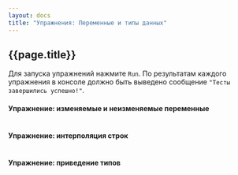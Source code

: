 ```yaml
---
layout: docs
title: "Упражнения: Переменные и типы данных"
---
```


## {{page.title}}

Для запуска упражнений нажмите `Run`.
По результатам каждого упражнения в консоле должно быть выведено сообщение `"Тесты завершились успешно!"`.

#### Упражнение: изменяемые и неизменяемые переменные

```scala mdoc:scastie:Dqib9WWQSCuYNicqZuzOtw

```

#### Упражнение: интерполяция строк

```scala mdoc:scastie:fJg1TY8lSYScEUMTBNTaoA

```

#### Упражнение: приведение типов

```scala mdoc:scastie:xhZvfdnUTIO5hIfYlzZGyw

```
